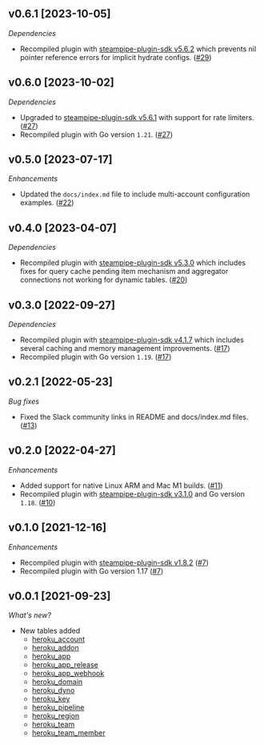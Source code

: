 ## v0.6.1 [2023-10-05]

_Dependencies_

- Recompiled plugin with [steampipe-plugin-sdk v5.6.2](https://github.com/turbot/steampipe-plugin-sdk/blob/main/CHANGELOG.md#v562-2023-10-03) which prevents nil pointer reference errors for implicit hydrate configs. ([#29](https://github.com/turbot/steampipe-plugin-heroku/pull/29))

## v0.6.0 [2023-10-02]

_Dependencies_

- Upgraded to [steampipe-plugin-sdk v5.6.1](https://github.com/turbot/steampipe-plugin-sdk/blob/main/CHANGELOG.md#v561-2023-09-29) with support for rate limiters. ([#27](https://github.com/turbot/steampipe-plugin-heroku/pull/27))
- Recompiled plugin with Go version `1.21`. ([#27](https://github.com/turbot/steampipe-plugin-heroku/pull/27))

## v0.5.0 [2023-07-17]

_Enhancements_

- Updated the `docs/index.md` file to include multi-account configuration examples. ([#22](https://github.com/turbot/steampipe-plugin-heroku/pull/22))

## v0.4.0 [2023-04-07]

_Dependencies_

- Recompiled plugin with [steampipe-plugin-sdk v5.3.0](https://github.com/turbot/steampipe-plugin-sdk/blob/main/CHANGELOG.md#v530-2023-03-16) which includes fixes for query cache pending item mechanism and aggregator connections not working for dynamic tables. ([#20](https://github.com/turbot/steampipe-plugin-heroku/pull/20))

## v0.3.0 [2022-09-27]

_Dependencies_

- Recompiled plugin with [steampipe-plugin-sdk v4.1.7](https://github.com/turbot/steampipe-plugin-sdk/blob/main/CHANGELOG.md#v417-2022-09-08) which includes several caching and memory management improvements. ([#17](https://github.com/turbot/steampipe-plugin-heroku/pull/17))
- Recompiled plugin with Go version `1.19`. ([#17](https://github.com/turbot/steampipe-plugin-heroku/pull/17))

## v0.2.1 [2022-05-23]

_Bug fixes_

- Fixed the Slack community links in README and docs/index.md files. ([#13](https://github.com/turbot/steampipe-plugin-heroku/pull/13))

## v0.2.0 [2022-04-27]

_Enhancements_

- Added support for native Linux ARM and Mac M1 builds. ([#11](https://github.com/turbot/steampipe-plugin-heroku/pull/11))
- Recompiled plugin with [steampipe-plugin-sdk v3.1.0](https://github.com/turbot/steampipe-plugin-sdk/blob/main/CHANGELOG.md#v310--2022-03-30) and Go version `1.18`. ([#10](https://github.com/turbot/steampipe-plugin-heroku/pull/10))

## v0.1.0 [2021-12-16]

_Enhancements_

- Recompiled plugin with [steampipe-plugin-sdk v1.8.2](https://github.com/turbot/steampipe-plugin-sdk/blob/main/CHANGELOG.md#v182--2021-11-22) ([#7](https://github.com/turbot/steampipe-plugin-heroku/pull/7))
- Recompiled plugin with Go version 1.17 ([#7](https://github.com/turbot/steampipe-plugin-heroku/pull/7))

## v0.0.1 [2021-09-23]

_What's new?_

- New tables added
  - [heroku_account](https://hub.steampipe.io/plugins/turbot/heroku/tables/heroku_account)
  - [heroku_addon](https://hub.steampipe.io/plugins/turbot/heroku/tables/heroku_addon)
  - [heroku_app](https://hub.steampipe.io/plugins/turbot/heroku/tables/heroku_app)
  - [heroku_app_release](https://hub.steampipe.io/plugins/turbot/heroku/tables/heroku_app_release)
  - [heroku_app_webhook](https://hub.steampipe.io/plugins/turbot/heroku/tables/heroku_app_webhook)
  - [heroku_domain](https://hub.steampipe.io/plugins/turbot/heroku/tables/heroku_domain)
  - [heroku_dyno](https://hub.steampipe.io/plugins/turbot/heroku/tables/heroku_dyno)
  - [heroku_key](https://hub.steampipe.io/plugins/turbot/heroku/tables/heroku_key)
  - [heroku_pipeline](https://hub.steampipe.io/plugins/turbot/heroku/tables/heroku_pipeline)
  - [heroku_region](https://hub.steampipe.io/plugins/turbot/heroku/tables/heroku_region)
  - [heroku_team](https://hub.steampipe.io/plugins/turbot/heroku/tables/heroku_team)
  - [heroku_team_member](https://hub.steam_memberpipe.io/plugins/turbot/heroku/tables/heroku_team_member)
